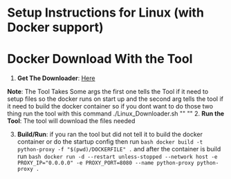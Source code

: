 # Setup Instructions for Linux (with Docker support)

# Docker Download With the Tool

1. **Get The Downloader**: [Here](https://github.com/Frank1o3/Python-Proxy/releases/download/v1.5.0/Linux_Downloader.sh)

**Note**: The Tool Takes Some args the first one tells the Tool if it need to setup files so the docker runs on start up and the second arg tells the tool if it need to build the docker container so if you dont want to do those two thing run the tool with this command ./Linux_Downloader.sh "" ""
2. **Run the Tool**: The tool will download the files needed

3. **Build/Run**: if you ran the tool but did not tell it to build the docker container or do the startup config then run `bash docker build -t python-proxy -f "$(pwd)/DOCKERFILE" .` and after the container is build run `bash docker run -d --restart unless-stopped --network host -e PROXY_IP="0.0.0.0" -e PROXY_PORT=8080 --name python-proxy python-proxy .`